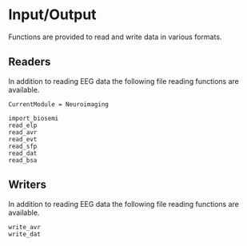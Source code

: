 # Input/Output

Functions are provided to read and write data in various formats.


## Readers

In addition to reading EEG data the following file reading functions are available.

```@meta
CurrentModule = Neuroimaging
```

```@docs
import_biosemi 
read_elp
read_avr
read_evt
read_sfp
read_dat
read_bsa
```


## Writers

In addition to reading EEG data the following file reading functions are available.

```@docs
write_avr
write_dat
```